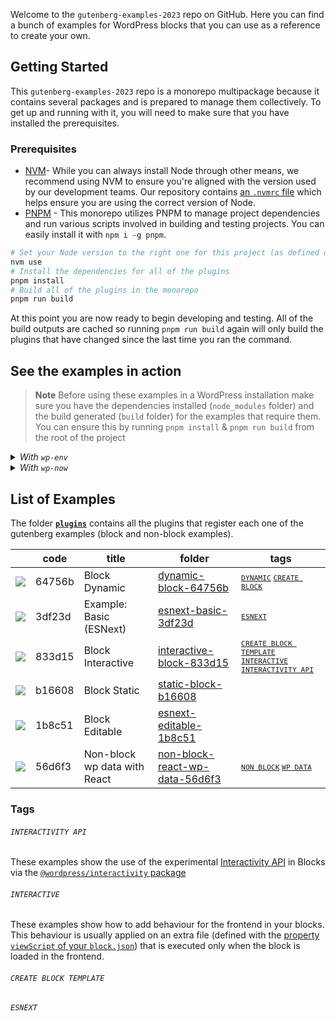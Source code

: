 Welcome to the `gutenberg-examples-2023` repo on GitHub. Here you can find a bunch of examples for WordPress blocks that you can use as a reference to create your own. 

## Getting Started

This `gutenberg-examples-2023` repo is a monorepo multipackage because it contains several packages and is prepared to manage them collectively. To get up and running with it, you will need to make sure that you have installed the prerequisites.

### Prerequisites

- [NVM](https://github.com/nvm-sh/nvm#installing-and-updating)- While you can always install Node through other means, we recommend using NVM to ensure you're aligned with the version used by our development teams. Our repository contains [an `.nvmrc` file](.nvmrc) which helps ensure you are using the correct version of Node.
- [PNPM](https://pnpm.io/installation) - This monorepo utilizes PNPM to manage project dependencies and run various scripts involved in building and testing projects. You can easily install it with `npm i -g pnpm`.

```bash
# Set your Node version to the right one for this project (as defined on .nvmrc)
nvm use
# Install the dependencies for all of the plugins
pnpm install
# Build all of the plugins in the monorepo
pnpm run build
```

At this point you are now ready to begin developing and testing. All of the build outputs are cached so running `pnpm run build` again will only build the plugins that have changed since the last time you ran the command.

## See the examples in action

> **Note**
> Before using these examples in a WordPress installation make sure you have the dependencies installed (`node_modules` folder) and the build generated (`build` folder) for the examples that require them. You can ensure this by running `pnpm install` & `pnpm run build` from the root of the project

<details>
  <summary><em>With <code>wp-env</code></em></summary>

With `wp-env` you'll be able to set up a local WordPress environment with all the examples defined at `.wp-env.json` (property `"plugins"`) installed and activated 

> See ["Quick and easy local WordPress development with wp-env"](https://developer.wordpress.org/news/2023/03/quick-and-easy-local-wordpress-development-with-wp-env/) and [`wp-env` package reference](https://developer.wordpress.org/block-editor/reference-guides/packages/packages-env/)

You can edit the property `"plugins"` at `.wp-env.json` to include just the examples you're interested in.

To launch your local WordPress installation with `wp-env` go to to the root folder of the project and run:

```
npm run env:start
```

Some other scripts related to `wp-env` that are available in this project are:

- `env:start:debug` 
- `env:update` 

**Troubleshooting** 
If you get some errors you can try the following:
- Run `npm run env:restart`
- Go to Docker, remove all containers and then run again `npm run env:start`
<br/>
</details>

<details>
  <summary><em>With <code>wp-now</code></em></summary>

With this method you'll be able to launch a WordPress inslallation to check individually a specific example of this repo.

In order to do that, go to to the plugin folder of the example you're interested to see in action and run `wp-now` from that folder

```
cd plugins/01-block-dynamic
npx @wp-now/wp-now start
```

Once inside WordPress, ensure the proper plugin is activated and add the block to a post (if it's a block example).
</details>

<!--


- All of them with `wp-env`
- Individually with `wp-now`
- A selection of them:
  - with `wp-env` by editing `.wp-env.json` 
  - copying the examples you're interested into the `plugins` folder of your own WordPress installation
  - generating the zips and selectively installing the ones you're interested in into your own WordPress installation

Once inside WordPress, check the plugins you're interested in are activated:
- For block examples: explore the blocks that are available (examples in this repo should start with ⭐️) and insert them in your content (you can look for them using the code of each block).
- For non-block examples: check the new functionalities available in your WordPress installation

### Individually with `wp-now`



### All of them



<details>
  <summary><em>Troubleshooting</em></summary>

If you get some errors you can try the following:
- Run `npm run env:restart`
- Go to Docker, remove all containers and then run again `npm run env:start`

</details>
<br/>
-->

## List of Examples

The folder [**`plugins`**](plugins) contains all the plugins that register each one of the gutenberg examples (block and non-block examples).


| &nbsp; | code | title | folder | tags |
|--------|------|-------|--------|-------------|
| ![]( https://placehold.co/15x15/64756b/64756b ) | 64756b | Block Dynamic | [dynamic-block-64756b](./plugins/dynamic-block-64756b) | <small> [`DYNAMIC`](#dynamic) [`CREATE BLOCK`](#create-block) </small> |
| ![]( https://placehold.co/15x15/3df23d/3df23d ) | 3df23d | Example: Basic (ESNext) | [esnext-basic-3df23d](./plugins/esnext-basic-3df23d)  |<small> [`ESNEXT`](#esnext)  </small> |
| ![]( https://placehold.co/15x15/833d15/833d15 ) | 833d15 | Block Interactive | [interactive-block-833d15](./plugins/interactive-block-833d15)  |  <small> [`CREATE BLOCK TEMPLATE`](#create-block-template) [`INTERACTIVE`](#interactive) [`INTERACTIVITY API`](#interactivity-api) </small>|
| ![]( https://placehold.co/15x15/b16608/b16608 ) | b16608 | Block Static | [static-block-b16608](./plugins/static-block-b16608)  |        |
| ![]( https://placehold.co/15x15/1b8c51/1b8c51 ) | 1b8c51 | Block Editable | [esnext-editable-1b8c51](./plugins/esnext-editable-1b8c51)  |        |
| ![]( https://placehold.co/15x15/56d6f3/56d6f3 ) | 56d6f3 | Non-block wp data with React | [non-block-react-wp-data-56d6f3](./plugins/non-block-react-wp-data-56d6f3)  | <small> [`NON BLOCK`](#create-block-template) [`WP DATA`](#wp-data) </small>   |

### Tags 

###### `INTERACTIVITY API`

These examples show the use of the experimental [Interactivity API](https://make.wordpress.org/core/2023/03/30/proposal-the-interactivity-api-a-better-developer-experience-in-building-interactive-blocks/) in Blocks via the [`@wordpress/interactivity` package](https://github.com/WordPress/gutenberg/blob/trunk/packages/interactivity/README.md)  

###### `INTERACTIVE`

These examples show how to add behaviour for the frontend in your blocks. This behaviour is usually applied on an extra file (defined with the [property `viewScript` of your `block.json`](https://developer.wordpress.org/block-editor/reference-guides/block-api/block-metadata/#view-script)) that is executed only when the block is loaded in the frontend.

###### `CREATE BLOCK TEMPLATE`

<!--
These examples show how to add behaviour for the frontend in your blocks. This behaviour is usually applied on an extra file (defined with the [property `viewScript` of your `block.json`](https://developer.wordpress.org/block-editor/reference-guides/block-api/block-metadata/#view-script)) that is executed only when the block is loaded in the frontend.
-->

###### `ESNEXT`
<!--
These examples shows the use of the experimental [Interactivity API](https://make.wordpress.org/core/2023/03/30/proposal-the-interactivity-api-a-better-developer-experience-in-building-interactive-blocks/) via the [`@wordpress/interactivity` package](https://github.com/WordPress/gutenberg/blob/trunk/packages/interactivity/README.md)  
-->